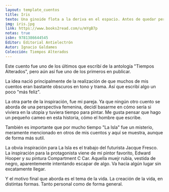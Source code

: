 ```yaml
---
layout: template_cuentos
title: Iris
texto: Una ginoide flota a la deriva en el espacio. Antes de quedar perdida en el infinito pertenece a una joven artista.
img: iris.jpg
link: https://www.books2read.com/u/mYgB7p
notas: true
isbn: 9781386644545
Editor: Editorial Antielectrón
Autor: Ignacio Galdames
Colección: Tiempos Alterados
---
```


Este cuento fue uno de los últimos que escribí de la antología "Tiempos Alterados", pero aún así fue uno de los primeros en publicar.

La idea nació principalmente de la realización de que muchos de mis cuentos eran bastante obscuros en tono y trama. Así que escribí algo un poco "más feliz".

La otra parte de la inspiración, fue mi pareja. Ya que ningún otro cuento se aborda de una perspectiva femenina, decidí basarme en cómo sería si viviera en la utopía y tuviera tiempo para pintar. Me gusta pensar que hago un pequeño cameo en esta historia, cómo el hombre que escribe.

También es importante que por mucho tiempo "La Isla" fue un misterio, meramente mencionado en otros de mis cuentos y aquí se muestra, aunque de forma más sutil.

La obvia inspiración para La Isla es el trabajo del futurista Jacque Fresco.
La inspiración para la protagonista viene de mi pintor favorito, Edward Hooper y su pintura Compartment C Car. Aquella muejr rubia, vestida de negro, aparentemente intentando escapar de algo. Va hacia algún lugar sin excatamente llegar.

Y el motivo final que aborda es el tema de la vida. La creación de la vida, en distintas formas. Tanto personal como de forma general.